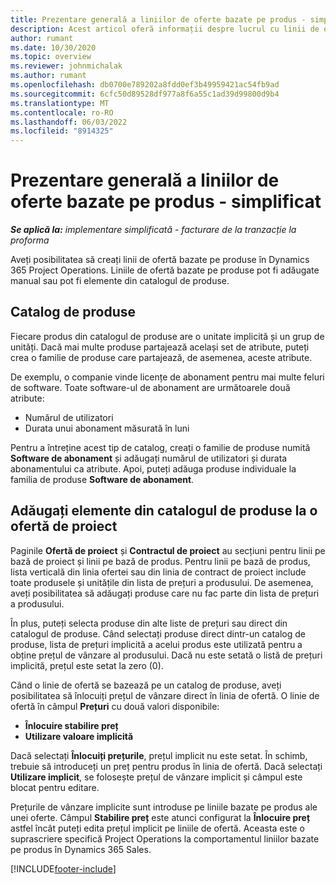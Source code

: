 ```yaml
---
title: Prezentare generală a liniilor de oferte bazate pe produs - simplificat
description: Acest articol oferă informații despre lucrul cu linii de ofertă bazate pe produs.
author: rumant
ms.date: 10/30/2020
ms.topic: overview
ms.reviewer: johnmichalak
ms.author: rumant
ms.openlocfilehash: db0700e789202a8fdd0ef3b49959421ac54fb9ad
ms.sourcegitcommit: 6cfc50d89528df977a8f6a55c1ad39d99800d9b4
ms.translationtype: MT
ms.contentlocale: ro-RO
ms.lasthandoff: 06/03/2022
ms.locfileid: "8914325"
---
```

# <a name="product-based-quote-lines-overview---lite"></a>Prezentare generală a liniilor de oferte bazate pe produs - simplificat

_**Se aplică la:** implementare simplificată - facturare de la tranzacție la proforma_

Aveți posibilitatea să creați linii de ofertă bazate pe produse în Dynamics 365 Project Operations. Liniile de ofertă bazate pe produse pot fi adăugate manual sau pot fi elemente din catalogul de produse.

## <a name="product-catalog"></a>Catalog de produse

Fiecare produs din catalogul de produse are o unitate implicită și un grup de unități. Dacă mai multe produse partajează același set de atribute, puteți crea o familie de produse care partajează, de asemenea, aceste atribute. 

De exemplu, o companie vinde licențe de abonament pentru mai multe feluri de software. Toate software-ul de abonament are următoarele două atribute:

- Numărul de utilizatori
- Durata unui abonament măsurată în luni

Pentru a întreține acest tip de catalog, creați o familie de produse numită **Software de abonament** și adăugați numărul de utilizatori și durata abonamentului ca atribute. Apoi, puteți adăuga produse individuale la familia de produse **Software de abonament**.

## <a name="add-product-catalog-items-to-a-project-quote"></a>Adăugați elemente din catalogul de produse la o ofertă de proiect

Paginile **Ofertă de proiect** și **Contractul de proiect** au secțiuni pentru linii pe bază de proiect și linii pe bază de produs. Pentru linii pe bază de produs, lista verticală din linia ofertei sau din linia de contract de proiect include toate produsele și unitățile din lista de prețuri a produsului. De asemenea, aveți posibilitatea să adăugați produse care nu fac parte din lista de prețuri a produsului.

În plus, puteți selecta produse din alte liste de prețuri sau direct din catalogul de produse. Când selectați produse direct dintr-un catalog de produse, lista de prețuri implicită a acelui produs este utilizată pentru a obține prețul de vânzare al produsului. Dacă nu este setată o listă de prețuri implicită, prețul este setat la zero (0).

Când o linie de ofertă se bazează pe un catalog de produse, aveți posibilitatea să înlocuiți prețul de vânzare direct în linia de ofertă. O linie de ofertă în câmpul **Prețuri** cu două valori disponibile:

- **Înlocuire stabilire preț**
- **Utilizare valoare implicită**

Dacă selectați **Înlocuiți prețurile**, prețul implicit nu este setat. În schimb, trebuie să introduceți un preț pentru produs în linia de ofertă. Dacă selectați **Utilizare implicit**, se folosește prețul de vânzare implicit și câmpul este blocat pentru editare.

Prețurile de vânzare implicite sunt introduse pe liniile bazate pe produs ale unei oferte. Câmpul **Stabilire preț** este atunci configurat la **Înlocuire preț** astfel încât puteți edita prețul implicit pe liniile de ofertă. Aceasta este o suprascriere specifică Project Operations la comportamentul liniilor bazate pe produs în Dynamics 365 Sales.


[!INCLUDE[footer-include](../../includes/footer-banner.md)]